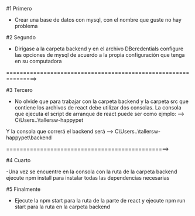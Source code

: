 #1 Primero
- Crear una base de datos con mysql, con el nombre que guste no hay problema

#2 Segundo
- Dirígase a la carpeta backend y en el archivo DBcredentials configure las opciones de mysql
de acuerdo a la propia configuración que tenga en su computadora

===============================================================>

#3 Tercero
- No olvide que para trabajar con la carpeta backend y la carpeta src que contiene los 
archivos de react debe utilizar dos consolas. La consola que ejecuta el script de arranque de react puede ser como ejmplo:
--> C\Users..\tallersw-happypet
 
 Y la consola que correrá el backend será
 --> C\Users..\tallersw-happypet\backend

 ================================================>

 #4 Cuarto

 -Una vez se encuentre en la consola con la ruta de la carpeta backend ejecute npm install para instalar todas las dependencias necesarias

 #5 Finalmente
 - Ejecute la npm start para la ruta de la parte de react y ejecute npm run start para 
 la ruta en la carpeta backend